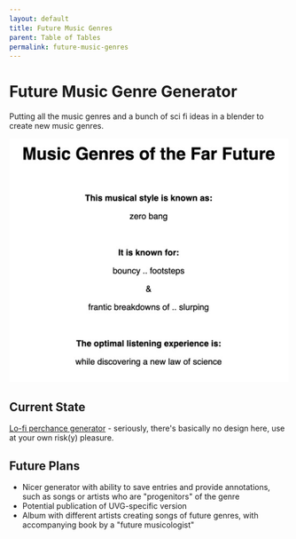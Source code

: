 ```yaml
---
layout: default
title: Future Music Genres
parent: Table of Tables
permalink: future-music-genres
---
```


# Future Music Genre Generator

Putting all the music genres and a bunch of sci fi ideas in a blender to create new music genres.

![Sample image of Future Music Genre Generator](../img/future-music-teaser-2.jpg)

##	Current State

[Lo-fi perchance generator](https://perchance.org/music-genres-draft) - seriously, there's basically no design here, use at your own risk(y) pleasure.

## Future Plans ##

* Nicer generator with ability to save entries and provide annotations, such as songs or artists who are "progenitors" of the genre
* Potential publication of UVG-specific version
* Album with different artists creating songs of future genres, with accompanying book by a "future musicologist"


